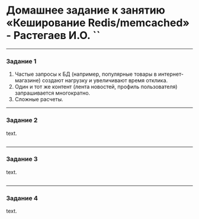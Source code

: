 # Домашнее задание к занятию «Кеширование Redis/memcached» - Растегаев И.О. ``

---


### Задание 1


1. Частые запросы к БД (например, популярные товары в интернет-магазине) создают нагрузку и увеличивают время отклика.
2. Один и тот же контент (лента новостей, профиль пользователя) запрашивается многократно. 
3. Сложные расчеты.


---

### Задание 2


text.

![]()

[]()


---

### Задание 3


text.

![]()

[]()


---

### Задание 4


text.

![]()

[]()
